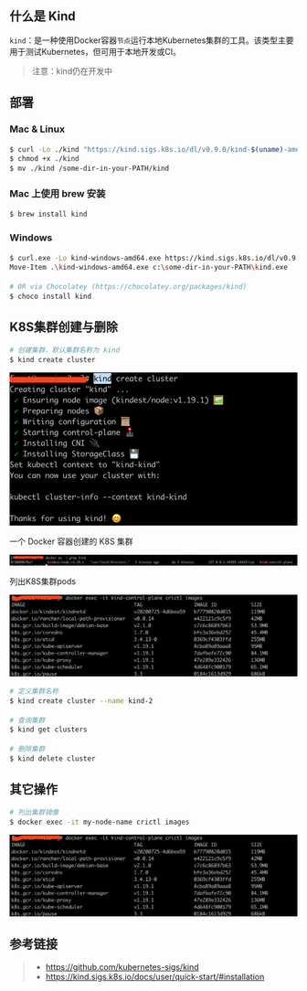 ## 什么是 Kind

`kind`：是一种使用Docker容器`节点`运行本地Kubernetes集群的工具。该类型主要用于测试Kubernetes，但可用于本地开发或CI。

> 注意：kind仍在开发中

## 部署

### Mac & Linux

```bash
$ curl -Lo ./kind "https://kind.sigs.k8s.io/dl/v0.9.0/kind-$(uname)-amd64"
$ chmod +x ./kind
$ mv ./kind /some-dir-in-your-PATH/kind
```

### Mac 上使用 brew 安装

```bash
$ brew install kind
```

### Windows

```bash
$ curl.exe -Lo kind-windows-amd64.exe https://kind.sigs.k8s.io/dl/v0.9.0/kind-windows-amd64
Move-Item .\kind-windows-amd64.exe c:\some-dir-in-your-PATH\kind.exe

# OR via Chocolatey (https://chocolatey.org/packages/kind)
$ choco install kind
```

## K8S集群创建与删除

```bash
# 创建集群，默认集群名称为 kind
$ kind create cluster
```

![](../img/kind-create-cluster.png)

一个 Docker 容器创建的 K8S 集群

![](../img/kind-docker.png)

列出K8S集群pods

![](../img/kind-list-image.png)

```bash
# 定义集群名称
$ kind create cluster --name kind-2

# 查询集群
$ kind get clusters

# 删除集群
$ kind delete cluster
```

## 其它操作

```bash
# 列出集群镜像
$ docker exec -it my-node-name crictl images
```

![](../img/kind-list-image.png)

## 参考链接

> - https://github.com/kubernetes-sigs/kind
> - https://kind.sigs.k8s.io/docs/user/quick-start/#installation